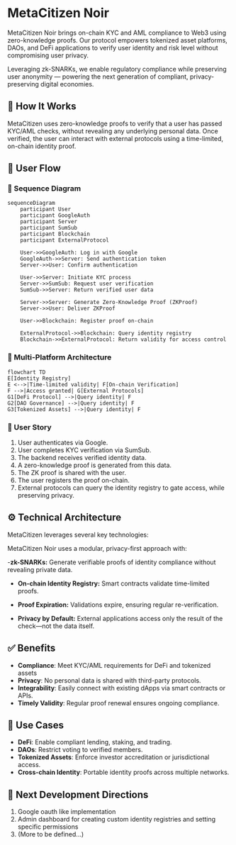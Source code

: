 # MetaCitizen Noir
MetaCitizen Noir brings on-chain KYC and AML compliance to Web3 using zero-knowledge proofs. Our protocol empowers tokenized asset platforms, DAOs, and DeFi applications to verify user identity and risk level without compromising user privacy.

Leveraging zk-SNARKs, we enable regulatory compliance while preserving user anonymity — powering the next generation of compliant, privacy-preserving digital economies.

## 🚀 How It Works
MetaCitizen uses zero-knowledge proofs to verify that a user has passed KYC/AML checks, without revealing any underlying personal data. Once verified, the user can interact with external protocols using a time-limited, on-chain identity proof.

## 🔁 User Flow
###  🧩 Sequence Diagram

```mermaid
sequenceDiagram
    participant User
    participant GoogleAuth
    participant Server
    participant SumSub
    participant Blockchain
    participant ExternalProtocol
    
    User->>GoogleAuth: Log in with Google
    GoogleAuth->>Server: Send authentication token
    Server->>User: Confirm authentication
    
    User->>Server: Initiate KYC process
    Server->>SumSub: Request user verification
    SumSub->>Server: Return verified user data
    
    Server->>Server: Generate Zero-Knowledge Proof (ZKProof)
    Server->>User: Deliver ZKProof
    
    User->>Blockchain: Register proof on-chain
    
    ExternalProtocol->>Blockchain: Query identity registry
    Blockchain->>ExternalProtocol: Return validity for access control
```

### 🧱 Multi-Platform Architecture

```mermaid
flowchart TD
E[Identity Registry]
E <-->|Time-limited validity| F[On-chain Verification]
F -->|Access granted| G[External Protocols]
G1[DeFi Protocol] -->|Query identity| F
G2[DAO Governance] -->|Query identity| F
G3[Tokenized Assets] -->|Query identity| F
```


### 👤 User Story
1. User authenticates via Google.
2. User completes KYC verification via SumSub.
3. The backend receives verified identity data.
4. A zero-knowledge proof is generated from this data.
5. The ZK proof is shared with the user.
6. The user registers the proof on-chain.
7. External protocols can query the identity registry to gate access, while preserving privacy.

## ⚙️ Technical Architecture

MetaCitizen leverages several key technologies:

MetaCitizen Noir uses a modular, privacy-first approach with:

-**zk-SNARKs:** Generate verifiable proofs of identity compliance without revealing private data.

- **On-chain Identity Registry:** Smart contracts validate time-limited proofs.

- **Proof Expiration:** Validations expire, ensuring regular re-verification.

- **Privacy by Default:** External applications access only the result of the check—not the data itself.

## ✅ Benefits

- **Compliance**: Meet KYC/AML requirements for DeFi and tokenized assets
- **Privacy**: No personal data is shared with third-party protocols.
- **Integrability**:  Easily connect with existing dApps via smart contracts or APIs.
- **Timely Validity**: Regular proof renewal ensures ongoing compliance.

## 🧩 Use Cases

- **DeFi**: Enable compliant lending, staking, and trading.
- **DAOs**: Restrict voting to verified members.
- **Tokenized Assets**: Enforce investor accreditation or jurisdictional access.
- **Cross-chain Identity**: Portable identity proofs across multiple networks.

## 🔭 Next Development Directions

1. Google oauth like implementation
2. Admin dashboard for creating custom identity registries and setting specific permissions
3. (More to be defined...)


